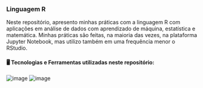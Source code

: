 ### Linguagem R

Neste repositório, apresento minhas práticas com a linguagem R com aplicações em análise de dados com aprendizado de máquina, estatística e matemática. Minhas práticas são feitas, na maioria das vezes, na plataforma Jupyter Notebook, mas utilizo também em uma frequência menor o RStudio.

#### 🖥️ Tecnologias e Ferramentas utilizadas neste repositório:
![image](https://img.shields.io/badge/Jupyter-F37626.svg?&style=for-the-badge&logo=Jupyter&logoColor=white) ![image](https://img.shields.io/badge/R-276DC3?style=for-the-badge&logo=r&logoColor=white) 
